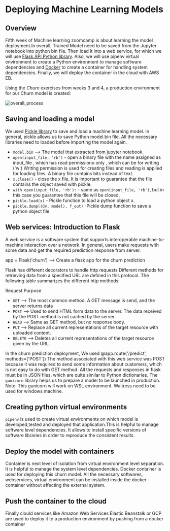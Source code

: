 # Deploying Machine Learning Models
## Overview

Fifth week of Machine learning zoomcamp is about learning the model deployment.In overall, Trained Model need to be saved from the Jupyter notebook into python bin file. Then load it into a web service, for which we will use [Flask API Python library](https://flask.palletsprojects.com/en/2.0.x/). Also, we will use pipenv virtual environment to create a Python environment to manage software dependencies and [Docker](https://www.docker.com/products/docker-desktop) to create a container for handling system dependencies. Finally, we will deploy the container in the cloud with AWS EB.

Using the _Churn_ exercises from weeks 3 and 4, a production environment for our Churn model is created:

![overall_process](https://github.com/alexeygrigorev/mlbookcamp-code/blob/master/course-zoomcamp/05-deployment/images/thumbnail-5-01.jpg)

## Saving and loading a model

We used [Pickle library](https://docs.python.org/3/library/pickle.html) to save and load a machine learning model. In general, pickle allows us to save Python model.bin file. All the necessary libraries need to loaded before importing the model again.
* `model.bin` --> The model that extracted from jupyter notebook.
* `open(input_file, 'rb')` - open a binary file with the name assigned as input_file , which has read permissiono only , which can be for writing ('w')  Writing permission is used for creating files and reading is applied for loading files. A binary file contains bits instead of text.
* `x.close()` - close the x file. It is important to guarantee that the file contains the object saved with pickle.
* `with open(input_file, 'rb'):` - same as `open(input_file, 'rb')`, but in this case you guarantee that this file will be closed.
* `pickle.load(x)` - Pickle function to load a python object x.
* `pickle.dump((dv, model), f_out)` -Pickle dump function to save a python object file.

## Web services: Introduction to Flask

A web service is a software system that supports interoperable machine-to-machine interaction over a network. In general, users make requests with some data and get the required prediction response from server.

app = Flask('churn') --> Create a flask app for the churn prediction

Flask has different decorators to handle http requests
Different methods for retrieving data from a specified URL are defined in this protocol. The following table summarizes the different http methods:

Request 	          Purpose
 * `GET`	  --> The most common method. A GET message is send, and the server returns data
 * `POST`	  --> Used to send HTML form data to the server. The data received by the POST method is not cached by the server.
 * `HEAD`	 -->  Same as GET method, but no response body.
 * `PUT`	 -->  Replace all current representations of the target resource with uploaded content.
 * `DELETE`	--> Deletes all current representations of the target resource given by the URL.

In the churn prediction deployment, We used 
@app.route('/predict', methods=['POST'])
The method associated with this web service was POST because it was required to send some information about customers, which is not easy to do with GET method. 
All the requests and responses  in flask must be in JSON files, which are quite similar to Python dictionaries.
The `gunicorn` library helps us to prepare a model to be launched in production. Note: This gunicorn will work on WSL environment. Waitress need to be used for windows machine.

## Creating python virtual environments

`pipenv` is used to create virtual environments on which model is developed,tested and deployed that application.This is helpful to manage software level dependencies. It allows to install specific versions of software libraries in order to reproduce the consistent results.

## Deploy the model with containers

Container is next level of isolation from virtual environment level separation. It is helpful to manage the system level dependencies. Docker container is used for deploying this churn model. All the necessary softwares, webservices, virtual environment can be installed inside the docker container without affecting the external system.

## Push the container to the cloud

Finally clould services like Amazon Web Services Elastic Beanstalk or GCP are used to deploy it to a production environment by pushing from a docker container 
